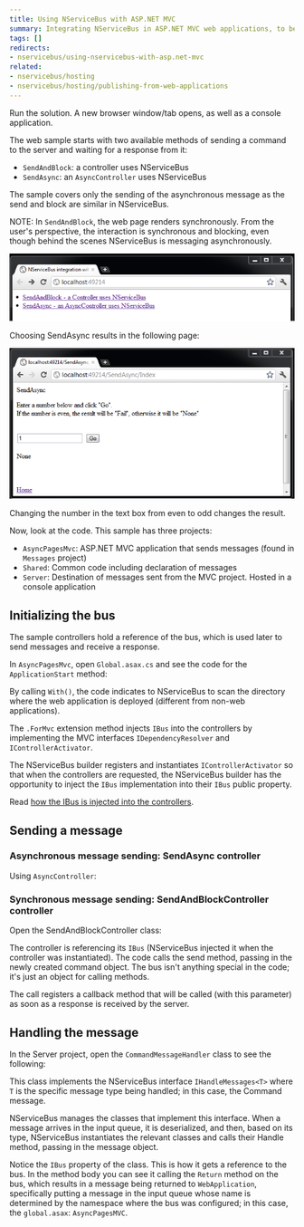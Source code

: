 ```yaml
---
title: Using NServiceBus with ASP.NET MVC
summary: Integrating NServiceBus in ASP.NET MVC web applications, to be able to send messages from the website.
tags: []
redirects:
- nservicebus/using-nservicebus-with-asp.net-mvc
related:
- nservicebus/hosting
- nservicebus/hosting/publishing-from-web-applications
---
```


Run the solution. A new browser window/tab opens, as well as a console application.

The web sample starts with two available methods of sending a command to the server and waiting for a response from it:

-   `SendAndBlock`: a controller uses NServiceBus
-   `SendAsync`: an `AsyncController` uses NServiceBus

The sample covers only the sending of the asynchronous message as the send and block are similar in NServiceBus.

NOTE: In `SendAndBlock`, the web page renders synchronously. From the user's perspective, the interaction is synchronous and blocking, even though behind the scenes NServiceBus is messaging asynchronously.

![AsyncPages Asp.Net Mvc sample running](async-pages-mvc-selecting-blocking-method.png "AsyncPages Asp.Net Mvc sample running")

Choosing SendAsync results in the following page: 

![AsyncPages Asp.Net Mvc sample running](async-pages-mvc-running.png "AsyncPages Asp.Net Mvc sample running")

Changing the number in the text box from even to odd changes the result.

Now, look at the code. This sample has three projects:
 
-   `AsyncPagesMvc`: ASP.NET MVC application that sends messages (found in `Messages` project)
-   `Shared`: Common code including declaration of messages
-   `Server`: Destination of messages sent from the MVC  project. Hosted in a console application

## Initializing the bus

The sample controllers hold a reference of the bus, which is used later to send messages and receive a response.

In `AsyncPagesMvc`, open `Global.asax.cs` and see the code for the `ApplicationStart` method:

<!-- import ApplicationStart -->

By calling `With()`, the code indicates to NServiceBus to scan the directory where the web application is deployed (different from non-web applications).

The `.ForMvc` extension method injects `IBus` into the controllers by implementing the MVC interfaces `IDependencyResolver` and `IControllerActivator`.
 
The NServiceBus builder registers and instantiates `IControllerActivator` so that when the controllers are requested, the NServiceBus builder has the opportunity to inject the `IBus` implementation into their `IBus` public property.

Read [how the IBus is injected into the controllers](/samples/web/asp-mvc-injecting-bus/).

## Sending a message

### Asynchronous message sending: SendAsync controller

Using `AsyncController`:

<!-- import AsyncController -->

### Synchronous message sending: SendAndBlockController controller

Open the SendAndBlockController class:

<!-- import SendAndBlockController -->

The controller is referencing its `IBus` (NServiceBus injected it when the controller was instantiated). The code calls the send method, passing in the newly created command object. The bus isn't anything special in the code; it's just an object for calling methods.

The call registers a callback method that will be called (with this parameter) as soon as a response is received by the server.

## Handling the message

In the Server project, open the `CommandMessageHandler` class to see the following:

<!-- import CommandMessageHandler -->

This class implements the NServiceBus interface `IHandleMessages<T>` where `T` is the specific message type being handled; in this case, the Command message.

NServiceBus manages the classes that implement this interface. When a message arrives in the input queue, it is deserialized, and then, based on its type, NServiceBus instantiates the relevant classes and calls their Handle method, passing in the message object.

Notice the `IBus` property of the class. This is how it gets a reference to the bus. In the method body you can see it calling the `Return` method on the bus, which results in a message being returned to `WebApplication`, specifically putting a message in the input queue whose name is determined by the namespace where the bus was configured; in this case, the `global.asax`: `AsyncPagesMVC`.
